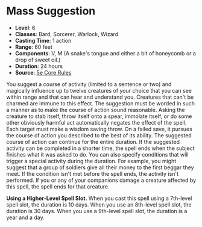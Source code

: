 # Mass Suggestion

- **Level**: 6
- **Classes**: Bard, Sorcerer, Warlock, Wizard
- **Casting Time**: 1 action
- **Range**: 60 feet
- **Components**: V, M (A snake's tongue and either a bit of honeycomb or a drop of sweet oil.)
- **Duration**: 24 hours
- **Source**: [5e Core Rules](http://dnd.wizards.com/articles/features/systems-reference-document-srd)

You suggest a course of activity (limited to a sentence or two) and magically influence up to twelve creatures of your choice that you can see within range and that can hear and understand you. Creatures that can't be charmed are immune to this effect. The suggestion must be worded in such a manner as to make the course of action sound reasonable. Asking the creature to stab itself, throw itself onto a spear, immolate itself, or do some other obviously harmful act automatically negates the effect of the spell. Each target must make a wisdom saving throw. On a failed save, it pursues the course of action you described to the best of its ability. The suggested course of action can continue for the entire duration. If the suggested activity can be completed in a shorter time, the spell ends when the subject finishes what it was asked to do. You can also specify conditions that will trigger a special activity during the duration. For example, you might suggest that a group of soldiers give all their money to the first beggar they meet. If the condition isn't met before the spell ends, the activity isn't performed. If you or any of your companions damage a creature affected by this spell, the spell ends for that creature.

**Using a Higher-Level Spell Slot.** When you cast this spell using a 7th-level spell slot, the duration is 10 days. When you use an 8th-level spell slot, the duration is 30 days. When you use a 9th-level spell slot, the duration is a year and a day.

